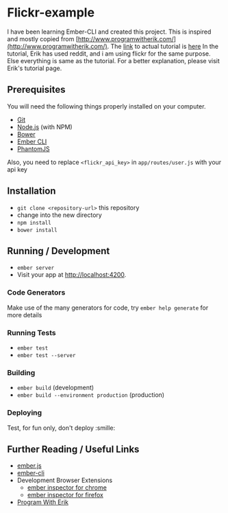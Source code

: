 # Flickr-example

I have been learning Ember-CLI and created this project.
This is inspired and mostly copied from [http://www.programwitherik.com/](http://www.programwitherik.com/).
The [link](http://www.programwitherik.com/an-ember-js-example-app-using-reddit/) to actual tutorial is [here](http://www.programwitherik.com/an-ember-js-example-app-using-reddit/)
In the tutorial, Erik has used reddit, and i am using flickr for the same purpose. Else everything is same as the tutorial.
For a better explanation, please visit Erik's tutorial page.

## Prerequisites

You will need the following things properly installed on your computer.

* [Git](http://git-scm.com/)
* [Node.js](http://nodejs.org/) (with NPM)
* [Bower](http://bower.io/)
* [Ember CLI](http://www.ember-cli.com/)
* [PhantomJS](http://phantomjs.org/)

Also, you need to replace `<flickr_api_key>` in `app/routes/user.js` with your api key

## Installation

* `git clone <repository-url>` this repository
* change into the new directory
* `npm install`
* `bower install`

## Running / Development

* `ember server`
* Visit your app at [http://localhost:4200](http://localhost:4200).

### Code Generators

Make use of the many generators for code, try `ember help generate` for more details

### Running Tests

* `ember test`
* `ember test --server`

### Building

* `ember build` (development)
* `ember build --environment production` (production)

### Deploying

Test, for fun only, don't deploy :smille:

## Further Reading / Useful Links

* [ember.js](http://emberjs.com/)
* [ember-cli](http://www.ember-cli.com/)
* Development Browser Extensions
  * [ember inspector for chrome](https://chrome.google.com/webstore/detail/ember-inspector/bmdblncegkenkacieihfhpjfppoconhi)
  * [ember inspector for firefox](https://addons.mozilla.org/en-US/firefox/addon/ember-inspector/)
* [Program With Erik](http://www.programwitherik.com/)

